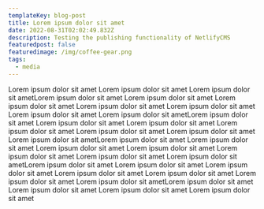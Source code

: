 ```yaml
---
templateKey: blog-post
title: Lorem ipsum dolor sit amet
date: 2022-08-31T02:02:49.832Z
description: Testing the publishing functionality of NetlifyCMS
featuredpost: false
featuredimage: /img/coffee-gear.png
tags:
  - media
---
```

Lorem ipsum dolor sit amet Lorem ipsum dolor sit amet Lorem ipsum dolor sit ametLorem ipsum dolor sit amet Lorem ipsum dolor sit amet Lorem ipsum dolor sit amet Lorem ipsum dolor sit amet Lorem ipsum dolor sit amet Lorem ipsum dolor sit amet Lorem ipsum dolor sit ametLorem ipsum dolor sit amet Lorem ipsum dolor sit amet Lorem ipsum dolor sit amet Lorem ipsum dolor sit amet Lorem ipsum dolor sit amet Lorem ipsum dolor sit amet Lorem ipsum dolor sit ametLorem ipsum dolor sit amet Lorem ipsum dolor sit amet Lorem ipsum dolor sit amet Lorem ipsum dolor sit amet Lorem ipsum dolor sit amet Lorem ipsum dolor sit amet Lorem ipsum dolor sit ametLorem ipsum dolor sit amet Lorem ipsum dolor sit amet Lorem ipsum dolor sit amet Lorem ipsum dolor sit amet Lorem ipsum dolor sit amet Lorem ipsum dolor sit amet Lorem ipsum dolor sit ametLorem ipsum dolor sit amet Lorem ipsum dolor sit amet Lorem ipsum dolor sit amet Lorem ipsum dolor sit amet